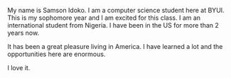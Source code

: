 My name is Samson Idoko. I am a computer science student here at BYUI. This is my sophomore year and I am excited for this class. I am an international student from Nigeria. I have been in the US for more than 2 years now.

It has been a great pleasure living in America. I have learned a lot and the opportunities here are enormous.

I love it.